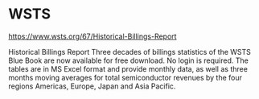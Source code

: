 # WSTS

https://www.wsts.org/67/Historical-Billings-Report

Historical Billings Report
Three decades of billings statistics of the WSTS Blue Book are now available for free download. No login is required.
The tables are in MS Excel format and provide monthly data, as well as three months moving averages for total semiconductor revenues by the four regions Americas, Europe, Japan and Asia Pacific.